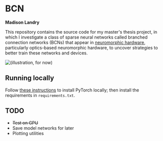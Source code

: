 # BCN

**Madison Landry**

This repository contains the source code for my master's thesis project, in which I investigate a class of sparse neural networks called branched connection networks (BCNs) that appear in [neuromorphic hardware](https://en.wikipedia.org/wiki/Neuromorphic_engineering), particularly optics-based neuromorphic hardware, to uncover strategies to better train these networks and devices.

![(illustration, for now)](https://i.imgur.com/NTdb0bG.png)

## Running locally

Follow [these instructions](https://pytorch.org/get-started/locally/) to install PyTorch locally; then install the requirements in `requirements.txt`.

## TODO

* ~~Test on GPU~~
* Save model networks for later
* Plotting utilities